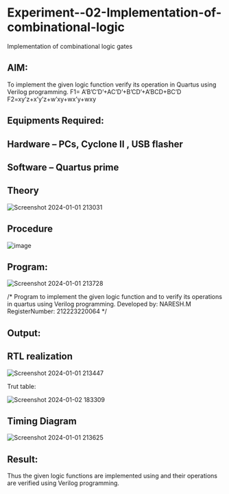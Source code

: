 # Experiment--02-Implementation-of-combinational-logic
Implementation of combinational logic gates
 
## AIM:
To implement the given logic function verify its operation in Quartus using Verilog programming.
 F1= A’B’C’D’+AC’D’+B’CD’+A’BCD+BC’D
F2=xy’z+x’y’z+w’xy+wx’y+wxy
 
 
 
## Equipments Required:
## Hardware – PCs, Cyclone II , USB flasher
## Software – Quartus prime


## Theory
![Screenshot 2024-01-01 213031](https://github.com/NARESHDC/Experiment--02-Implementation-of-combinational-logic-/assets/149348388/fd0ff96f-1efc-498a-9001-0bd9ff651777)

 



## Procedure
![image](https://github.com/NARESHDC/Experiment--02-Implementation-of-combinational-logic-/assets/149348388/70b404fd-cb0d-4200-b22f-9cb28c7b3d59)

## Program:

![Screenshot 2024-01-01 213728](https://github.com/NARESHDC/Experiment--02-Implementation-of-combinational-logic-/assets/149348388/7b073832-ce1e-4f25-b2c9-33b45f04294e)

/*
Program to implement the given logic function and to verify its operations in quartus using Verilog programming.
Developed by: NARESH.M
RegisterNumber:  212223220064
*/
## Output:
## RTL realization
![Screenshot 2024-01-01 213447](https://github.com/NARESHDC/Experiment--02-Implementation-of-combinational-logic-/assets/149348388/b217a1af-3422-4356-ab3d-d5d1e481f5b2)

Trut table:

![Screenshot 2024-01-02 183309](https://github.com/NARESHDC/Experiment--02-Implementation-of-combinational-logic-/assets/149348388/92dbb6ed-ac8d-4d74-8f77-d5053e9dfc5d)



## Timing Diagram
![Screenshot 2024-01-01 213625](https://github.com/NARESHDC/Experiment--02-Implementation-of-combinational-logic-/assets/149348388/92ebc709-50ee-4dbf-96da-b1bb9be980a5)


## Result:
Thus the given logic functions are implemented using  and their operations are verified using Verilog programming.
